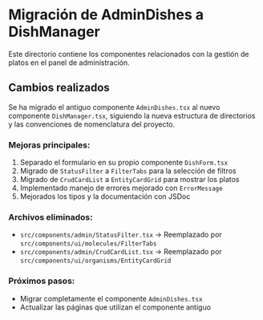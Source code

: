 # Migración de AdminDishes a DishManager

Este directorio contiene los componentes relacionados con la gestión de platos en el panel de administración.

## Cambios realizados

Se ha migrado el antiguo componente `AdminDishes.tsx` al nuevo componente `DishManager.tsx`, siguiendo la nueva estructura de directorios y las convenciones de nomenclatura del proyecto.

### Mejoras principales:

1. Separado el formulario en su propio componente `DishForm.tsx`
2. Migrado de `StatusFilter` a `FilterTabs` para la selección de filtros
3. Migrado de `CrudCardList` a `EntityCardGrid` para mostrar los platos
4. Implementado manejo de errores mejorado con `ErrorMessage`
5. Mejorados los tipos y la documentación con JSDoc

### Archivos eliminados:

- `src/components/admin/StatusFilter.tsx` → Reemplazado por `src/components/ui/molecules/FilterTabs`
- `src/components/admin/CrudCardList.tsx` → Reemplazado por `src/components/ui/organisms/EntityCardGrid`

### Próximos pasos:

- Migrar completamente el componente `AdminDishes.tsx`
- Actualizar las páginas que utilizan el componente antiguo 